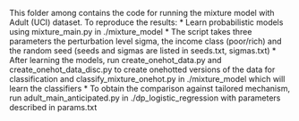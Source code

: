 This folder among contains the code for running the mixture model with Adult (UCI) dataset.
To reproduce the results:
	* Learn probabilistic models using mixture_main.py in ./mixture_model
	* The script takes three parameters the perturbation level sigma, the income class (poor/rich) and the random seed (seeds and sigmas are listed in seeds.txt, sigmas.txt)
	* After learning the models, run create_onehot_data.py and create_onehot_data_disc.py to create onehotted versions of the data for classification and classify_mixture_onehot.py in ./mixture_model which will learn the classifiers
	* To obtain the comparison against tailored mechanism, run adult_main_anticipated.py in ./dp_logistic_regression with parameters described in params.txt
